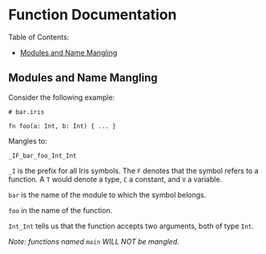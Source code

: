 # Function Documentation

Table of Contents:
- [Modules and Name Mangling](#modules-and-name-mangling)

## Modules and Name Mangling

Consider the following example:

```
# bar.iris

fn foo(a: Int, b: Int) { ... }
```

Mangles to:

```
_IF_bar_foo_Int_Int
```

`_I` is the prefix for all Iris symbols. The `F` denotes that the symbol refers to a function. A `T` would denote a type, `C` a constant, and `V` a variable.

`bar` is the name of the module to which the symbol belongs.

`foo` in the name of the function.

`Int_Int` tells us that the function accepts two arguments, both of type `Int`.

*Note: functions named `main` WILL NOT be mangled.*
